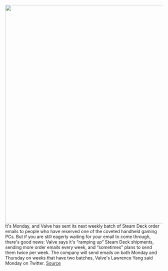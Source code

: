 <img src='https://cdn.vox-cdn.com/thumbor/iiE6dCfMdOkKbjlDIFWIqBvdpwU=/0x0:2040x1360/1200x800/filters:focal(857x517:1183x843)/cdn.vox-cdn.com/uploads/chorus_image/image/70709187/vpavic_220210_5030_0090.0.jpg' width='700px' /><br/>
It's Monday, and Valve has sent its next weekly batch of Steam Deck order emails to people who have reserved one of the coveted handheld gaming PCs. But if you are still eagerly waiting for your email to come through, there's good news: Valve says it's “ramping up” Steam Deck shipments, sending more order emails every week, and “sometimes” plans to send them twice per week. The company will send emails on both Monday and Thursday on weeks that have two batches, Valve's Lawrence Yang said Monday on Twitter.
<a href='https://www.theverge.com/2022/4/4/23010130/valve-steam-deck-shipments-order-emails'> Source <a/>